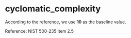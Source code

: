# cyclomatic_complexity

According to the reference, we use **10** as the baseline value.

Reference:
NIST 500-235 item 2.5
